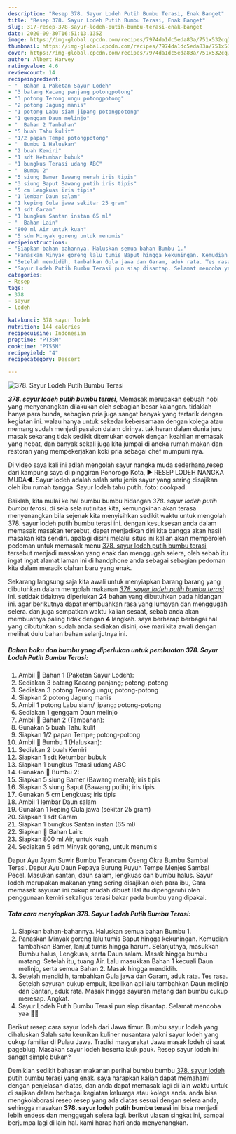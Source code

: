 ```yaml
---
description: "Resep 378. Sayur Lodeh Putih Bumbu Terasi, Enak Banget"
title: "Resep 378. Sayur Lodeh Putih Bumbu Terasi, Enak Banget"
slug: 317-resep-378-sayur-lodeh-putih-bumbu-terasi-enak-banget
date: 2020-09-30T16:51:13.135Z
image: https://img-global.cpcdn.com/recipes/7974da1dc5eda83a/751x532cq70/378-sayur-lodeh-putih-bumbu-terasi-foto-resep-utama.jpg
thumbnail: https://img-global.cpcdn.com/recipes/7974da1dc5eda83a/751x532cq70/378-sayur-lodeh-putih-bumbu-terasi-foto-resep-utama.jpg
cover: https://img-global.cpcdn.com/recipes/7974da1dc5eda83a/751x532cq70/378-sayur-lodeh-putih-bumbu-terasi-foto-resep-utama.jpg
author: Albert Harvey
ratingvalue: 4.6
reviewcount: 14
recipeingredient:
- "  Bahan 1 Paketan Sayur Lodeh"
- "3 batang Kacang panjang potongpotong"
- "3 potong Terong ungu potongpotong"
- "2 potong Jagung manis"
- "1 potong Labu siam jipang potongpotong"
- "1 genggam Daun melinjo"
- "  Bahan 2 Tambahan"
- "5 buah Tahu kulit"
- "1/2 papan Tempe potongpotong"
- "  Bumbu 1 Haluskan"
- "2 buah Kemiri"
- "1 sdt Ketumbar bubuk"
- "1 bungkus Terasi udang ABC"
- "  Bumbu 2"
- "5 siung Bamer Bawang merah iris tipis"
- "3 siung Baput Bawang putih iris tipis"
- "5 cm Lengkuas iris tipis"
- "1 lembar Daun salam"
- "1 keping Gula jawa sekitar 25 gram"
- "1 sdt Garam"
- "1 bungkus Santan instan 65 ml"
- "  Bahan Lain"
- "800 ml Air untuk kuah"
- "5 sdm Minyak goreng untuk menumis"
recipeinstructions:
- "Siapkan bahan-bahannya. Haluskan semua bahan Bumbu 1."
- "Panaskan Minyak goreng lalu tumis Baput hingga kekuningan. Kemudian tambahkan Bamer, lanjut tumis hingga harum. Selanjutnya, masukkan Bumbu halus, Lengkuas, serta Daun salam. Masak hingga bumbu matang. Setelah itu, tuang Air. Lalu masukkan Bahan 1 kecuali Daun melinjo, serta semua Bahan 2. Masak hingga mendidih."
- "Setelah mendidih, tambahkan Gula jawa dan Garam, aduk rata. Tes rasa. Setelah sayuran cukup empuk, kecilkan api lalu tambahkan Daun melinjo dan Santan, aduk rata. Masak hingga sayuran matang dan bumbu cukup meresap. Angkat."
- "Sayur Lodeh Putih Bumbu Terasi pun siap disantap. Selamat mencoba yaa 🙏🙂"
categories:
- Resep
tags:
- 378
- sayur
- lodeh

katakunci: 378 sayur lodeh 
nutrition: 144 calories
recipecuisine: Indonesian
preptime: "PT35M"
cooktime: "PT55M"
recipeyield: "4"
recipecategory: Dessert

---
```



![378. Sayur Lodeh Putih Bumbu Terasi](https://img-global.cpcdn.com/recipes/7974da1dc5eda83a/751x532cq70/378-sayur-lodeh-putih-bumbu-terasi-foto-resep-utama.jpg)

<b><i>378. sayur lodeh putih bumbu terasi</i></b>, Memasak merupakan sebuah hobi yang menyenangkan dilakukan oleh sebagian besar kalangan. tidaklah hanya para bunda, sebagian pria juga sangat banyak yang tertarik dengan kegiatan ini. walau hanya untuk sekedar kebersamaan dengan kolega atau memang sudah menjadi passion dalam dirinya. tak heran dalam dunia juru masak sekarang tidak sedikit ditemukan cowok dengan keahlian memasak yang hebat, dan banyak sekali juga kita jumpai di aneka rumah makan dan restoran yang mempekerjakan koki pria sebagai chef mumpuni nya.

Di video saya kali ini adlah mengolah sayur nangka muda sederhana,resep dari kampung saya di pinggiran Ponorogo Kota, ▶ RESEP LODEH NANGKA MUDA◀. Sayur lodeh adalah salah satu jenis sayur yang sering disajikan oleh ibu rumah tangga. Sayur lodeh tahu putih. foto: cookpad.

Baiklah, kita mulai ke hal bumbu bumbu hidangan <i>378. sayur lodeh putih bumbu terasi</i>. di sela sela rutinitas kita, kemungkinan akan terasa menyenangkan bila sejenak kita menyisihkan sedikit waktu untuk mengolah 378. sayur lodeh putih bumbu terasi ini. dengan kesuksesan anda dalam memasak masakan tersebut, dapat menjadikan diri kita bangga akan hasil masakan kita sendiri. apalagi disini melalui situs ini kalian akan memperoleh pedoman untuk memasak menu <u>378. sayur lodeh putih bumbu terasi</u> tersebut menjadi masakan yang enak dan menggugah selera, oleh sebab itu ingat ingat alamat laman ini di handphone anda sebagai sebagian pedoman kita dalam meracik olahan baru yang enak.


Sekarang langsung saja kita awali untuk menyiapkan barang barang yang dibutuhkan dalam mengolah makanan <u><i>378. sayur lodeh putih bumbu terasi</i></u> ini. setidak tidaknya diperlukan <b>24</b> bahan yang dibutuhkan pada hidangan ini. agar berikutnya dapat membuahkan rasa yang lumayan dan menggugah selera. dan juga sempatkan waktu kalian sesaat, sebab anda akan membuatnya paling tidak dengan <b>4</b> langkah. saya berharap berbagai hal yang dibutuhkan sudah anda sediakan disini, oke mari kita awali dengan melihat dulu bahan bahan selanjutnya ini.

<!--inarticleads1-->

##### Bahan baku dan bumbu yang diperlukan untuk pembuatan 378. Sayur Lodeh Putih Bumbu Terasi:

1. Ambil  📌 Bahan 1 (Paketan Sayur Lodeh):
1. Sediakan 3 batang Kacang panjang; potong-potong
1. Sediakan 3 potong Terong ungu; potong-potong
1. Siapkan 2 potong Jagung manis
1. Ambil 1 potong Labu siam/ jipang; potong-potong
1. Sediakan 1 genggam Daun melinjo
1. Ambil  📌 Bahan 2 (Tambahan):
1. Gunakan 5 buah Tahu kulit
1. Siapkan 1/2 papan Tempe; potong-potong
1. Ambil  📌 Bumbu 1 (Haluskan):
1. Sediakan 2 buah Kemiri
1. Siapkan 1 sdt Ketumbar bubuk
1. Siapkan 1 bungkus Terasi udang ABC
1. Gunakan  📌 Bumbu 2:
1. Siapkan 5 siung Bamer (Bawang merah); iris tipis
1. Siapkan 3 siung Baput (Bawang putih); iris tipis
1. Gunakan 5 cm Lengkuas; iris tipis
1. Ambil 1 lembar Daun salam
1. Gunakan 1 keping Gula jawa (sekitar 25 gram)
1. Siapkan 1 sdt Garam
1. Siapkan 1 bungkus Santan instan (65 ml)
1. Siapkan  📌 Bahan Lain:
1. Siapkan 800 ml Air, untuk kuah
1. Sediakan 5 sdm Minyak goreng, untuk menumis


Dapur Ayu Ayam Suwir Bumbu Terancam Oseng Okra Bumbu Sambal Terasi. Dapur Ayu Daun Pepaya Burung Puyuh Tempe Menjes Sambal Pecel. Masukan santan, daun salam, lengkuas dan bumbu halus. Sayur lodeh merupakan makanan yang sering disajikan oleh para ibu, Cara memasak sayuran ini cukup mudah dibuat Hal itu dipengaruhi oleh penggunaan kemiri sekaligus terasi bakar pada bumbu yang dipakai. 

<!--inarticleads2-->

##### Tata cara menyiapkan 378. Sayur Lodeh Putih Bumbu Terasi:

1. Siapkan bahan-bahannya. Haluskan semua bahan Bumbu 1.
1. Panaskan Minyak goreng lalu tumis Baput hingga kekuningan. Kemudian tambahkan Bamer, lanjut tumis hingga harum. Selanjutnya, masukkan Bumbu halus, Lengkuas, serta Daun salam. Masak hingga bumbu matang. Setelah itu, tuang Air. Lalu masukkan Bahan 1 kecuali Daun melinjo, serta semua Bahan 2. Masak hingga mendidih.
1. Setelah mendidih, tambahkan Gula jawa dan Garam, aduk rata. Tes rasa. Setelah sayuran cukup empuk, kecilkan api lalu tambahkan Daun melinjo dan Santan, aduk rata. Masak hingga sayuran matang dan bumbu cukup meresap. Angkat.
1. Sayur Lodeh Putih Bumbu Terasi pun siap disantap. Selamat mencoba yaa 🙏🙂


Berikut resep cara sayur lodeh dari Jawa timur. Bumbu sayur lodeh yang dihaluskan Salah satu keunikan kuliner nusantara yakni sayur lodeh yang cukup familiar di Pulau Jawa. Tradisi masyarakat Jawa masak lodeh di saat pageblug. Masakan sayur lodeh beserta lauk pauk. Resep sayur lodeh ini sangat simple bukan? 

Demikian sedikit bahasan makanan perihal bumbu bumbu <u>378. sayur lodeh putih bumbu terasi</u> yang enak. saya harapkan kalian dapat memahami dengan penjelasan diatas, dan anda dapat memasak lagi di lain waktu untuk di sajikan dalam berbagai kegiatan keluarga atau kolega anda. anda bisa mengkolaborasi resep resep yang ada diatas sesuai dengan selera anda, sehingga masakan <b>378. sayur lodeh putih bumbu terasi</b> ini bisa menjadi lebih endess dan menggugah selera lagi. berikut ulasan singkat ini, sampai berjumpa lagi di lain hal. kami harap hari anda menyenangkan.
